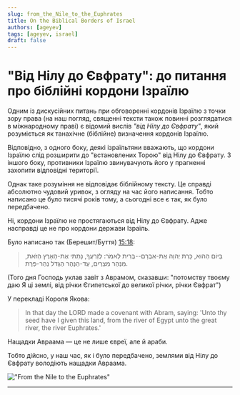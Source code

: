 ```yaml
---
slug: from_the_Nile_to_the_Euphrates
title: On the Biblical Borders of Israel 
authors: [ageyev]
tags: [ageyev, israel]
draft: false
---
```


# "Від Нілу до Євфрату": до питання про біблійні кордони Ізраїлю

Одним із дискусійних питань при обговоренні кордонів Ізраїлю з точки зору права (на наш погляд, священні тексти також повинні розглядатися в міжнародному праві) є відомий вислів *"від Нілу до Євфрату"*, який розуміється як танахічне (біблійне) визначення кордонів Ізраїлю.

Відповідно, з одного боку, деякі ізраїльтяни вважають, що кордони Ізраїлю слід розширити до "встановлених Торою" від Нілу до Євфрату. З іншого боку, противники Ізраїлю звинувачують його у прагненні захопити відповідні території.

Однак таке розуміння не відповідає біблійному тексту. Це справді абсолютно чудовий уривок, з огляду на час його написання. Тобто написано це було тисячі років тому, а сьогодні все є так, як було передбачено.

Ні, кордони Ізраїлю не простягаються від Нілу до Євфрату. Адже насправді це не про кордони держави Ізраїль. 

<!--truncate--> 

Було написано так (Берешит/Буття) [15:18](https://mechon-mamre.org/p/pt/pt0115.htm):

> בַּיּוֹם הַהוּא, כָּרַת יְהוָה אֶת-אַבְרָם--בְּרִית לֵאמֹר:  לְזַרְעֲךָ, נָתַתִּי אֶת-הָאָרֶץ הַזֹּאת, מִנְּהַר מִצְרַיִם, עַד-הַנָּהָר הַגָּדֹל נְהַר-פְּרָת.

(Того дня Господь уклав завіт з Аврамом, сказавши: "потомству твоєму даю Я ці землі, від річки Єгипетської до великої річки, річки Євфрат")

У перекладі Короля Якова:

> In that day the LORD made a covenant with Abram, saying: 'Unto thy seed have I given this land, from the river of Egypt unto the great river, the river Euphrates.'

Нащадки Авраама — це не лише євреї, але й араби.

Тобто дійсно, у наш час, як і було передбачено, землями від Нілу до Євфрату володіють нащадки Авраама.

!["From the Nile to the Euphrates"](/img/Illustrations/blog/2025-02-06-from_the_Nile_to_the_Euphrates/Bereshit_15-18.png) 

--- 
